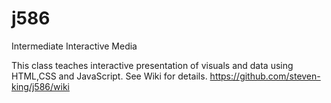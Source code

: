 j586
====

Intermediate Interactive Media

This class teaches interactive presentation of visuals and data using HTML,CSS and JavaScript. See Wiki for details.
https://github.com/steven-king/j586/wiki
